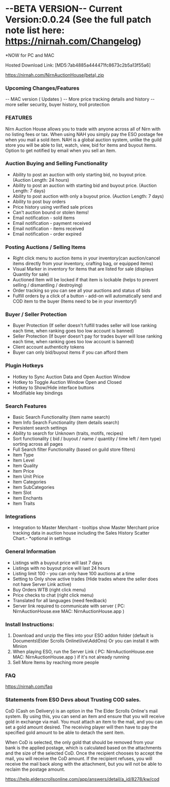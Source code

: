 # --BETA VERSION-- Current Version:0.0.24 (See the full patch note list here: https://nirnah.com/Changelog)
*NOW for PC and MAC


Hosted Download Link: [MD5:7ab4885a444471fc8673c2b5a13f55a6]

https://nirnah.com/NirnAuctionHouse(beta).zip



### Upcoming Changes/Features 
-- MAC version ( Updates )
-- More price tracking details and history
-- more seller security, buyer history, troll protection

### FEATURES 
Nirn Auction House allows you to trade with anyone across all of Nirn with no listing fees or tax.
When using NAH you simply pay the ESO postage fee when you mail a sold item.
NAH is a global auction system, unlike the guild store you will be able to list, watch, view, bid for items and buyout items.
Option to get notified by email when you sell an item.




### Auction Buying and Selling Functionality 

- Ability to post an auction with only starting bid, no buyout price. (Auction Length: 24 hours)
- Ability to post an auction with starting bid and buyout price. (Auction Length: 7 days)
- Ability to post auction with only a buyout price. (Auction Length: 7 days)
- Ability to post buy orders 
- Price history using verified sale prices
- Can't auction bound or stolen items!
- Email notification - sold items
- Email notification - payment received
- Email notification - items received
- Email notification - order expired


### Posting Auctions / Selling Items 
- Right click menu to auction items in your inventory(can auction/cancel items directly from your inventory, crafting bag, or equipped items)
- Visual Marker in inventory for items that are listed for sale (displays Quantity for sale)
- Auctioned Item will be locked if that item is lockable (helps to prevent selling / dismantling / destroying)
- Order tracking so you can see all your auctions and status of bids
- Fulfill orders by a click of a button - add-on will automatically send and COD item to the buyer (Items need to be in your inventory!)


### Buyer / Seller Protection 
- Buyer Protection (If seller doesn't fulfill trades seller will lose ranking each time, when ranking goes too low account is banned)
- Seller Protection (If buyer doesn't pay for trades buyer will lose ranking each time, when ranking goes too low account is banned)
- Client account authenticity tokens
- Buyer can only bid/buyout items if you can afford them

### Plugin Hotkeys 

- Hotkey to Sync Auction Data and Open Auction Window
- Hotkey to Toggle Auction Window Open and Closed
- Hotkey to Show/Hide interface buttons
- Modifiable key bindings 

### Search Features 

- Basic Search Functionality (item name search)
- Item Info Search Functionality (item details search)
- Persistent search settings
- Ability to search for Unknown (traits, motifs, recipes)
- Sort functionality ( bid / buyout / name / quantity / time left / item type) sorting across all pages
- Full Search filter Functionality (based on guild store filters)
- Item Type
- Item Level
- Item Quality
- Item Price
- Item Unit Price
- Item Categories
- Item SubCategories
- Item Slot
- Item Enchants
- Item Traits

### Integrations 

- Integration to Master Merchant - tooltips show Master Merchant price tracking data in auction house including the Sales History Scatter Chart.- *optional in settings


### General Information 

- Listings with a buyout price will last 7 days
- Listings with no buyout price will last 24 hours
- Listing limit 100 - you can only have 100 auctions at a time
- Setting to Only show active trades (Hide trades where the seller does not have Server Link active)
- Buy Orders WTB (right click menu)
- Price checks to chat (right click menu)
- Translated for all languages (need feedback)
- Server link required to communicate with server  ( PC: NirnAuctionHouse.exe   MAC: NirnAuctionHouse.app )  




### Install Instructions: 

1. Download and unzip the files into your ESO addon folder (default is Documents\Elder Scrolls Online\live\AddOns) Or you can install it with Minion
2. When playing ESO, run the Server Link  ( PC: NirnAuctionHouse.exe   MAC: NirnAuctionHouse.app ) if it's not already running 
3. Sell More Items by reaching more people



### FAQ
https://nirnah.com/faq


### Statements from ESO Devs about Trusting COD sales.

CoD (Cash on Delivery) is an option in the The Elder Scrolls Online's mail system. By using this, you can send an item and ensure that you will receive gold in exchange via mail. You must attach an item to the mail, and you can set a gold amount desired. The receiving player will then have to pay the specified gold amount to be able to detach the sent item.

When CoD is selected, the only gold that should be removed from your bank is the applied postage, which is calculated based on the attachments and the size of the selected CoD. Once the recipient chooses to accept the mail, you will receive the CoD amount. If the recipient refuses, you will receive the mail back along with the attachment, but you will not be able to reclaim the postage amount.

https://help.elderscrollsonline.com/app/answers/detail/a_id/8278/kw/cod

